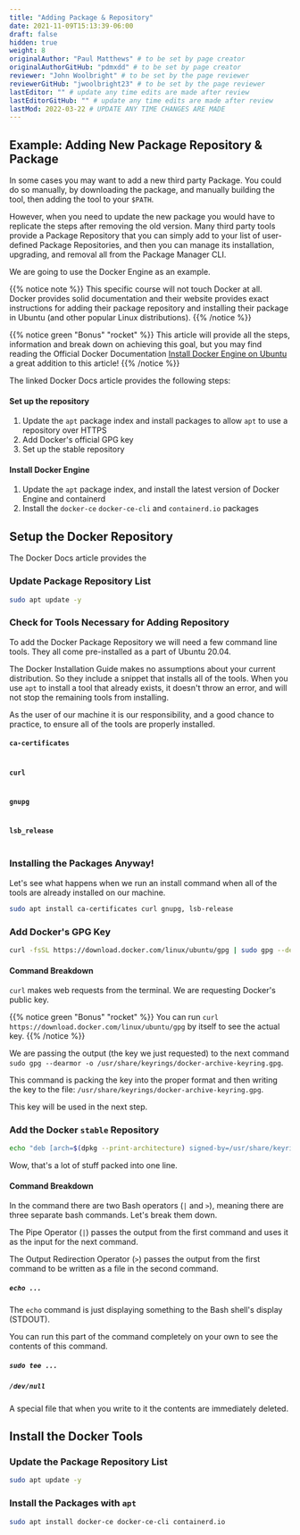 ```yaml
---
title: "Adding Package & Repository"
date: 2021-11-09T15:13:39-06:00
draft: false
hidden: true
weight: 8
originalAuthor: "Paul Matthews" # to be set by page creator
originalAuthorGitHub: "pdmxdd" # to be set by page creator
reviewer: "John Woolbright" # to be set by the page reviewer
reviewerGitHub: "jwoolbright23" # to be set by the page reviewer
lastEditor: "" # update any time edits are made after review
lastEditorGitHub: "" # update any time edits are made after review
lastMod: 2022-03-22 # UPDATE ANY TIME CHANGES ARE MADE
---
```


## Example: Adding New Package Repository & Package

In some cases you may want to add a new third party Package. You could do so manually, by downloading the package, and manually building the tool, then adding the tool to your `$PATH`.

However, when you need to update the new package you would have to replicate the steps after removing the old version. Many third party tools provide a Package Repository that you can simply add to your list of user-defined Package Repositories, and then you can manage its installation, upgrading, and removal all from the Package Manager CLI.

We are going to use the Docker Engine as an example.

{{% notice note %}}
This specific course will not touch Docker at all. Docker provides solid documentation and their website provides exact instructions for adding their package repository and installing their package in Ubuntu (and other popular Linux distributions).
{{% /notice %}}

{{% notice green "Bonus" "rocket" %}}
This article will provide all the steps, information and break down on achieving this goal, but you may find reading the Official Docker Documentation [Install Docker Engine on Ubuntu](https://docs.docker.com/engine/install/ubuntu/) a great addition to this article!
{{% /notice %}}

The linked Docker Docs article provides the following steps:

#### Set up the repository

1. Update the `apt` package index and install packages to allow `apt` to use a repository over HTTPS
1. Add Docker's official GPG key
1. Set up the stable repository

#### Install Docker Engine

1. Update the `apt` package index, and install the latest version of Docker Engine and containerd
1. Install the `docker-ce` `docker-ce-cli` and `containerd.io` packages

## Setup the Docker Repository

The Docker Docs article provides the

### Update Package Repository List

```bash
sudo apt update -y
```

### Check for Tools Necessary for Adding Repository

To add the Docker Package Repository we will need a few command line tools. They all come pre-installed as a part of Ubuntu 20.04.

The Docker Installation Guide makes no assumptions about your current distribution. So they include a snippet that installs all of the tools. When you use `apt` to install a tool that already exists, it doesn't throw an error, and will not stop the remaining tools from installing.

As the user of our machine it is our responsibility, and a good chance to practice, to ensure all of the tools are properly installed.

#### `ca-certificates`

```bash

```

#### `curl`

```bash

```

#### `gnupg`

```bash

```

#### `lsb_release`

```bash

```

### Installing the Packages Anyway!

Let's see what happens when we run an install command when all of the tools are already installed on our machine.

```bash
sudo apt install ca-certificates curl gnupg, lsb-release
```

### Add Docker's GPG Key

<!-- TODO: high level blurb about GPG public/private key relationship to ensure a level of security -->

```bash
curl -fsSL https://download.docker.com/linux/ubuntu/gpg | sudo gpg --dearmor -o /usr/share/keyrings/docker-archive-keyring.gpg
```

#### Command Breakdown

`curl` makes web requests from the terminal. We are requesting Docker's public key.

{{% notice green "Bonus" "rocket" %}}
You can run `curl https://download.docker.com/linux/ubuntu/gpg` by itself to see the actual key.
{{% /notice %}}

We are passing the output (the key we just requested) to the next command `sudo gpg --dearmor -o /usr/share/keyrings/docker-archive-keyring.gpg`.

This command is packing the key into the proper format and then writing the key to the file: `/usr/share/keyrings/docker-archive-keyring.gpg`.

This key will be used in the next step.

### Add the Docker `stable` Repository

```bash
echo "deb [arch=$(dpkg --print-architecture) signed-by=/usr/share/keyrings/docker-archive-keyring.gpg] https://download.docker.com/linux/ubuntu $(lsb_release -cs) stable" | sudo tee /etc/apt/sources.list.d/docker.list > /dev/null
```

Wow, that's a lot of stuff packed into one line.

#### Command Breakdown

In the command there are two Bash operators (`|` and `>`), meaning there are three separate bash commands. Let's break them down.

The Pipe Operator (`|`) passes the output from the first command and uses it as the input for the next command.

The Output Redirection Operator (`>`) passes the output from the first command to be written as a file in the second command.

##### `echo ...`

The `echo` command is just displaying something to the Bash shell's display (STDOUT).

You can run this part of the command completely on your own to see the contents of this command.

##### `sudo tee ...`

##### `/dev/null`

A special file that when you write to it the contents are immediately deleted.

## Install the Docker Tools

### Update the Package Repository List

```bash
sudo apt update -y
```

### Install the Packages with `apt`

```bash
sudo apt install docker-ce docker-ce-cli containerd.io
```